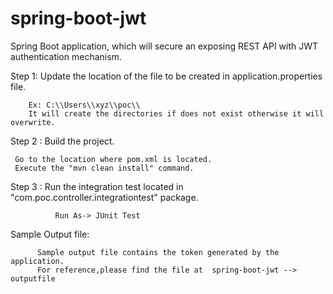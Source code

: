 # spring-boot-jwt
Spring Boot application, which will secure an exposing REST API with JWT authentication mechanism.


Step 1:
        Update the location of the file to be created in application.properties file.
        
        Ex: C:\\Users\\xyz\\poc\\
        It will create the directories if does not exist otherwise it will overwrite.        
        
Step 2 : Build the project.
          
     Go to the location where pom.xml is located.
     Execute the "mvn clean install" command.

Step 3 : Run the integration test located in  "com.poc.controller.integrationtest" package.

              Run As-> JUnit Test
              
Sample Output file:
          
          Sample output file contains the token generated by the application.
          For reference,please find the file at  spring-boot-jwt --> outputfile 
 
               
 




